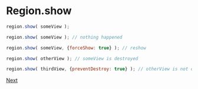 # Region.show

```javascript
region.show( someView );

region.show( someView ); // nothing happened

region.show( someView, {forceShow: true} ); // reshow

region.show( otherView ); // someView is destroyed

region.show( thirdView, {preventDestroy: true} ); // otherView is not destroyed
```

[Next](B%20empty.md)